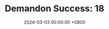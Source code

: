 ---
title: "Demandon Success: 18"
date: 2024-03-03 00:00:00 +0800
categories: [Blogging]
tag: [Blogging]
image: https://pbs.twimg.com/media/GHK-N9RWAAA4bwh?format=jpg&name=large
---